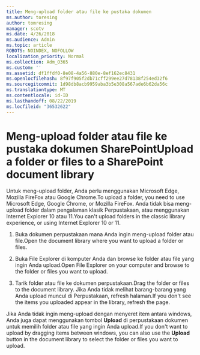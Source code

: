 ```yaml
---
title: Meng-upload folder atau file ke pustaka dokumen
ms.author: toresing
author: tomresing
manager: scotv
ms.date: 4/26/2018
ms.audience: Admin
ms.topic: article
ROBOTS: NOINDEX, NOFOLLOW
localization_priority: Normal
ms.collection: Adm_O365
ms.custom: ''
ms.assetid: df1ffdf0-8e08-4a56-880e-8ef162ec8431
ms.openlocfilehash: 8f97f905f2db71cff299ee27d78138f254ed32f6
ms.sourcegitcommit: 1d98db8acb9959aba3b5e308a567ade6b62da56c
ms.translationtype: MT
ms.contentlocale: id-ID
ms.lasthandoff: 08/22/2019
ms.locfileid: "36532622"
---
```

# <a name="upload-a-folder-or-files-to-a-sharepoint-document-library"></a><span data-ttu-id="c18b7-102">Meng-upload folder atau file ke pustaka dokumen SharePoint</span><span class="sxs-lookup"><span data-stu-id="c18b7-102">Upload a folder or files to a SharePoint document library</span></span>

<span data-ttu-id="c18b7-103">Untuk meng-upload folder, Anda perlu menggunakan Microsoft Edge, Mozilla FireFox atau Google Chrome.</span><span class="sxs-lookup"><span data-stu-id="c18b7-103">To upload a folder, you need to use Microsoft Edge, Google Chrome, or Mozilla FireFox.</span></span> <span data-ttu-id="c18b7-104">Anda tidak bisa meng-upload folder dalam pengalaman klasik Perpustakaan, atau menggunakan Internet Explorer 10 atau 11.</span><span class="sxs-lookup"><span data-stu-id="c18b7-104">You can't upload folders in the classic library experience, or using Internet Explorer 10 or 11.</span></span>
  
1. <span data-ttu-id="c18b7-105">Buka dokumen perpustakaan mana Anda ingin meng-upload folder atau file.</span><span class="sxs-lookup"><span data-stu-id="c18b7-105">Open the document library where you want to upload a folder or files.</span></span>
    
2. <span data-ttu-id="c18b7-106">Buka File Explorer di komputer Anda dan browse ke folder atau file yang ingin Anda upload.</span><span class="sxs-lookup"><span data-stu-id="c18b7-106">Open File Explorer on your computer and browse to the folder or files you want to upload.</span></span>
    
3. <span data-ttu-id="c18b7-107">Tarik folder atau file ke dokumen perpustakaan.</span><span class="sxs-lookup"><span data-stu-id="c18b7-107">Drag the folder or files to the document library.</span></span> <span data-ttu-id="c18b7-108">Jika Anda tidak melihat barang-barang yang Anda upload muncul di Perpustakaan, refresh halaman.</span><span class="sxs-lookup"><span data-stu-id="c18b7-108">If you don't see the items you uploaded appear in the library, refresh the page.</span></span> 
    
<span data-ttu-id="c18b7-109">Jika Anda tidak ingin meng-upload dengan menyeret item antara windows, Anda juga dapat menggunakan tombol **Upload** di perpustakaan dokumen untuk memilih folder atau file yang ingin Anda upload.</span><span class="sxs-lookup"><span data-stu-id="c18b7-109">If you don't want to upload by dragging items between windows, you can also use the **Upload** button in the document library to select the folder or files you want to upload.</span></span> 
  

